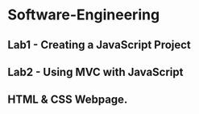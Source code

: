 # Software-Engineering

## Lab1 - Creating a JavaScript Project
## Lab2 - Using MVC with JavaScript
## HTML & CSS Webpage.
